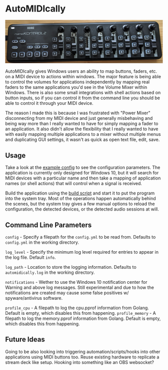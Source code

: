 # AutoMIDIcally

![nanoKONTROL2](/assets/nanoKONTROL2%20Example.png "Example of a nanoKONTROL2 with faders labeled with icons.")

AutoMIDIcally gives Windows users an ability to map buttons, faders, etc. on a MIDI device to actions within windows. The major feature is being able to control the volumes for applications independently by mapping real faders to the same applications you'd see in the Volume Mixer within Windows. There is also some small integrations with shell actions based on button inputs, so if you can control it from the command line you should be able to control it through your MIDI device.

The reason I made this is because I was frustrated with "Power Mixer" disconnecting from my MIDI device and just generally misbehaving and being way more than I really wanted to have for simply mapping a fader to an application. It also didn't allow the flexibility that I really wanted to have with easily mapping multiple applications to a mixer without multiple menus and duplicating GUI settings, it wasn't as quick as open text file, edit, save.

## Usage
Take a look at the [example config](example_config.yml) to see the configuration parameters. The application is currently only designed for Windows 10, but it will search for MIDI devices with a particular name and then take a mapping of application names (or shell actions) that will control when a signal is received.

Build the application using the [build script](scripts/build.bat) and start it to put the program into the system tray. Most of the operations happen automatically behind the scenes, but the system tray gives a few manual options to reload the configuration, the detected devices, or the detected audio sessions at will.

## Command Line Parameters
`config` - Specify a filepath for the `config.yml` to be read from. Defaults to `config.yml` in the working directory.

`log_level` - Specify the minimum log level required for entries to appear in the log file. Default `info`.

`log_path` - Location to store the logging information. Defaults to `automidically.log` in the working directory.

`notifications` - Wether to use the Windows 10 notification center for Warning and above log messages. Still experimental and due to how the notifications are created may cause some false positives w/ spyware/antivirus software.

`profile_cpu` - A filepath to log the cpu.pprof information from Golang. Default is empty, which disables this from happening.
`profile_memory` - A filepath to log the memory.pprof information from Golang. Default is empty, which disables this from happening.


## Future Ideas
Going to be also looking into triggering automation/scripts/hooks into other applications using MIDI buttons too.
Reuse existing hardware to replicate a stream deck like setup. Hooking into something like an OBS websocket?

